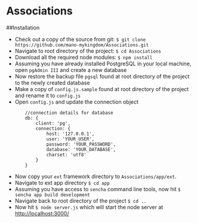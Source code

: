 # Associations

##Installation

* Check out a copy of the source from git: `$ git clone https://github.com/mano-mykingdom/Associations.git`
* Navigate to root directory of the project: `$ cd Associations`
* Download all the required node modules: `$ npm install`
* Assuming you have already installed PostgreSQL in your local machine, open `pgAdmin III` and create a new database
* Now restore the backup file `pgsql` found at root directory of the project to the newly created database
* Make a copy of `config.js.sample` found at root directory of the project and rename it to `config.js`
* Open `config.js` and update the connection object

```
       //connection details for database
       db: {
           client: 'pg',
           connection: {
               host: '127.0.0.1',
               user: 'YOUR_USER',
               password: 'YOUR_PASSWORD',
               database: 'YOUR_DATABASE',
               charset: 'utf8'
           }
       }
```

* Now copy your `ext` framework directory to `Associations/app/ext`.
* Navigate to ext app directory `$ cd app`
* Assuming you have access to `sencha` command line tools, now hit `$ sencha app build development`
* Navigate back to root directory of the project `$ cd ..`
* Now hit `$ node server.js` which will start the node server at [http://localhost:3000/](http://localhost:3000/)
